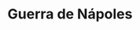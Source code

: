 ﻿---
title: "Guerra de Nápoles"
permalink: periodes_329.html
layout: periode
dataInici: 1501
dataFi: 1504
sidebar: periodes
pares:
  - 326:
    title: "Guerras Italianas"
    dataInici: "(1494)"
    dataFi: "(1559)"

fills:
  - 254:
    title: "Batalla de Ceriñola"
    dataInici: "(1503-04-28)"

  - 586:
    title: "Batalla del Garellano"
    dataInici: "(1503-12-28)"
    dataFi: "(1503-12-29)"

jocsPrincipals:
jocsEscenaris:
jocsEpoca:
jocsEpocaEscenaris:
---
